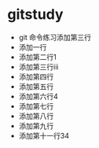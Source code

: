 # gitstudy
* git 命令练习添加第三行
* 添加一行
* 添加第二行1
* 添加第三行iii
* 添加第四行
* 添加第五行
* 添加第六行4
* 添加第七行
* 添加第八行
* 添加第九行
* 添加第十一行34
